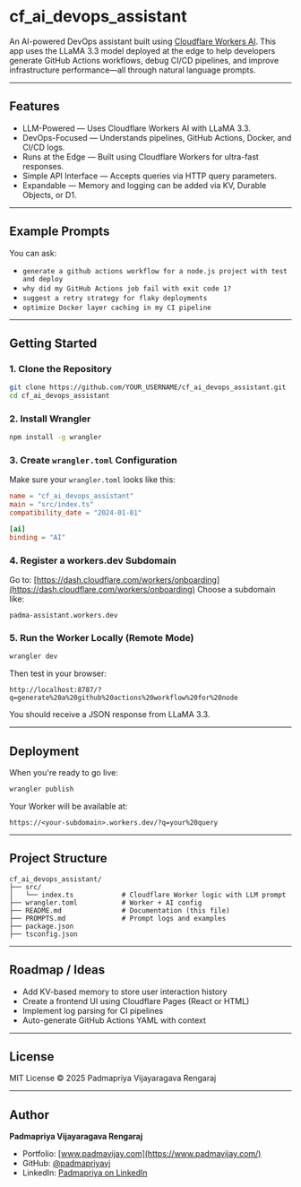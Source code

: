 # cf_ai_devops_assistant

An AI-powered DevOps assistant built using [Cloudflare Workers AI](https://developers.cloudflare.com/workers-ai/). This app uses the LLaMA 3.3 model deployed at the edge to help developers generate GitHub Actions workflows, debug CI/CD pipelines, and improve infrastructure performance—all through natural language prompts.

---

## Features

- LLM-Powered — Uses Cloudflare Workers AI with LLaMA 3.3.
- DevOps-Focused — Understands pipelines, GitHub Actions, Docker, and CI/CD logs.
- Runs at the Edge — Built using Cloudflare Workers for ultra-fast responses.
- Simple API Interface — Accepts queries via HTTP query parameters.
- Expandable — Memory and logging can be added via KV, Durable Objects, or D1.

---

## Example Prompts

You can ask:

- `generate a github actions workflow for a node.js project with test and deploy`
- `why did my GitHub Actions job fail with exit code 1?`
- `suggest a retry strategy for flaky deployments`
- `optimize Docker layer caching in my CI pipeline`

---

## Getting Started

### 1. Clone the Repository

```bash
git clone https://github.com/YOUR_USERNAME/cf_ai_devops_assistant.git
cd cf_ai_devops_assistant
````

### 2. Install Wrangler

```bash
npm install -g wrangler
```

### 3. Create `wrangler.toml` Configuration

Make sure your `wrangler.toml` looks like this:

```toml
name = "cf_ai_devops_assistant"
main = "src/index.ts"
compatibility_date = "2024-01-01"

[ai]
binding = "AI"
```

### 4. Register a workers.dev Subdomain

Go to:
[https://dash.cloudflare.com/workers/onboarding](https://dash.cloudflare.com/workers/onboarding)
Choose a subdomain like:

```
padma-assistant.workers.dev
```

### 5. Run the Worker Locally (Remote Mode)

```bash
wrangler dev
```

Then test in your browser:

```
http://localhost:8787/?q=generate%20a%20github%20actions%20workflow%20for%20node
```

You should receive a JSON response from LLaMA 3.3.

---

## Deployment

When you're ready to go live:

```bash
wrangler publish
```

Your Worker will be available at:

```
https://<your-subdomain>.workers.dev/?q=your%20query
```

---

## Project Structure

```
cf_ai_devops_assistant/
├── src/
│   └── index.ts            # Cloudflare Worker logic with LLM prompt
├── wrangler.toml           # Worker + AI config
├── README.md               # Documentation (this file)
├── PROMPTS.md              # Prompt logs and examples
├── package.json
├── tsconfig.json
```

---

## Roadmap / Ideas

* Add KV-based memory to store user interaction history
* Create a frontend UI using Cloudflare Pages (React or HTML)
* Implement log parsing for CI pipelines
* Auto-generate GitHub Actions YAML with context

---

## License

MIT License © 2025 Padmapriya Vijayaragava Rengaraj

---

## Author

**Padmapriya Vijayaragava Rengaraj**

* Portfolio: [www.padmavijay.com](https://www.padmavijay.com/)
* GitHub: [@padmapriyavj](https://github.com/padmapriyavj)
* LinkedIn: [Padmapriya on LinkedIn](https://www.linkedin.com/in/padmapriya-v-48ab1220a/)


